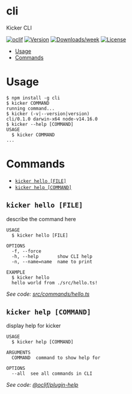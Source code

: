 cli
===

Kicker CLI

[![oclif](https://img.shields.io/badge/cli-oclif-brightgreen.svg)](https://oclif.io)
[![Version](https://img.shields.io/npm/v/cli.svg)](https://npmjs.org/package/cli)
[![Downloads/week](https://img.shields.io/npm/dw/cli.svg)](https://npmjs.org/package/cli)
[![License](https://img.shields.io/npm/l/cli.svg)](https://github.com/tundera/cli/blob/master/package.json)

<!-- toc -->
* [Usage](#usage)
* [Commands](#commands)
<!-- tocstop -->
# Usage
<!-- usage -->
```sh-session
$ npm install -g cli
$ kicker COMMAND
running command...
$ kicker (-v|--version|version)
cli/0.1.0 darwin-x64 node-v14.16.0
$ kicker --help [COMMAND]
USAGE
  $ kicker COMMAND
...
```
<!-- usagestop -->
# Commands
<!-- commands -->
* [`kicker hello [FILE]`](#kicker-hello-file)
* [`kicker help [COMMAND]`](#kicker-help-command)

## `kicker hello [FILE]`

describe the command here

```
USAGE
  $ kicker hello [FILE]

OPTIONS
  -f, --force
  -h, --help       show CLI help
  -n, --name=name  name to print

EXAMPLE
  $ kicker hello
  hello world from ./src/hello.ts!
```

_See code: [src/commands/hello.ts](https://github.com/tundera/cli/blob/v0.1.0/src/commands/hello.ts)_

## `kicker help [COMMAND]`

display help for kicker

```
USAGE
  $ kicker help [COMMAND]

ARGUMENTS
  COMMAND  command to show help for

OPTIONS
  --all  see all commands in CLI
```

_See code: [@oclif/plugin-help](https://github.com/oclif/plugin-help/blob/v3.2.2/src/commands/help.ts)_
<!-- commandsstop -->
